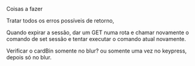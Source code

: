 Coisas a fazer

Tratar todos os erros possíveis de retorno,

Quando expirar a sessão, dar um GET numa rota e chamar novamente o comando de set sessão e tentar executar o comando atual novamente.

Verificar o cardBin somente no blur? ou somente uma vez no keypress, depois só no blur.
